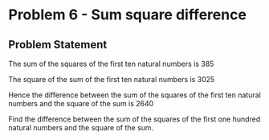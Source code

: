 # Problem 6 - Sum square difference

## Problem Statement

The sum of the squares of the first ten natural numbers is 385

The square of the sum of the first ten natural numbers is 3025

Hence the difference between the sum of the squares of the first ten natural numbers and the square of the sum is 2640

Find the difference between the sum of the squares of the first one hundred natural numbers and the square of the sum.